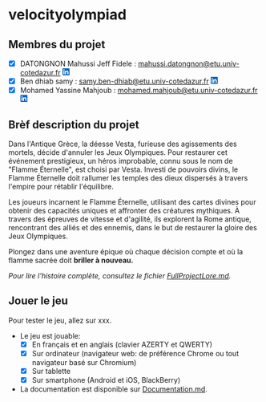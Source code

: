 # velocityolympiad

## Membres du projet
- [x] DATONGNON Mahussi Jeff Fidele : mahussi.datongnon@etu.univ-cotedazur.fr [![logo](public/LinkedIn.png)](https://www.linkedin.com/in/mahussi-datongnon/)
- [x] Ben dhiab samy : samy.ben-dhiab@etu.univ-cotedazur.fr [![logo](public/LinkedIn.png)](https://www.linkedin.com/in/samy-ben-dhiab-606915240/)
- [x] Mohamed Yassine Mahjoub : mohamed.mahjoub@etu.univ-cotedazur.fr [![logo](public/LinkedIn.png)](https://www.linkedin.com/in/mohamed-mahjoub-a525a4228/)

## Brèf description du projet
Dans l'Antique Grèce, la déesse Vesta, furieuse des agissements des mortels, décide d'annuler les Jeux Olympiques. Pour restaurer cet événement prestigieux, un héros improbable, connu sous le nom de "Flamme Éternelle", est choisi par Vesta. Investi de pouvoirs divins, le Flamme Éternelle doit rallumer les temples des dieux dispersés à travers l'empire pour rétablir l'équilibre.

Les joueurs incarnent le Flamme Éternelle, utilisant des cartes divines pour obtenir des capacités uniques et affronter des créatures mythiques. À travers des épreuves de vitesse et d'agilité, ils explorent la Rome antique, rencontrant des alliés et des ennemis, dans le but de restaurer la gloire des Jeux Olympiques.

Plongez dans une aventure épique où chaque décision compte et où la flamme sacrée doit **briller à nouveau.**

*Pour lire l'histoire complète, consultez le fichier [FullProjectLore.md](FullPVelocityOlympiadLore.md).*

## Jouer le jeu
Pour tester le jeu, allez sur xxx.

[//]: # (Pour tester le jeu, allez sur [Velocity Olympiad]&#40;https://velocityolympiad.netlify.app/&#41;.)

- Le jeu est jouable:
  - [x] En français et en anglais (clavier AZERTY et QWERTY)
  - [x] Sur ordinateur (navigateur web: de préférence Chrome ou tout navigateur basé sur Chromium)
  - [x] Sur tablette
  - [x] Sur smartphone (Android et iOS, BlackBerry)

- La documentation est disponible sur [Documentation.md](Documentation.md).




